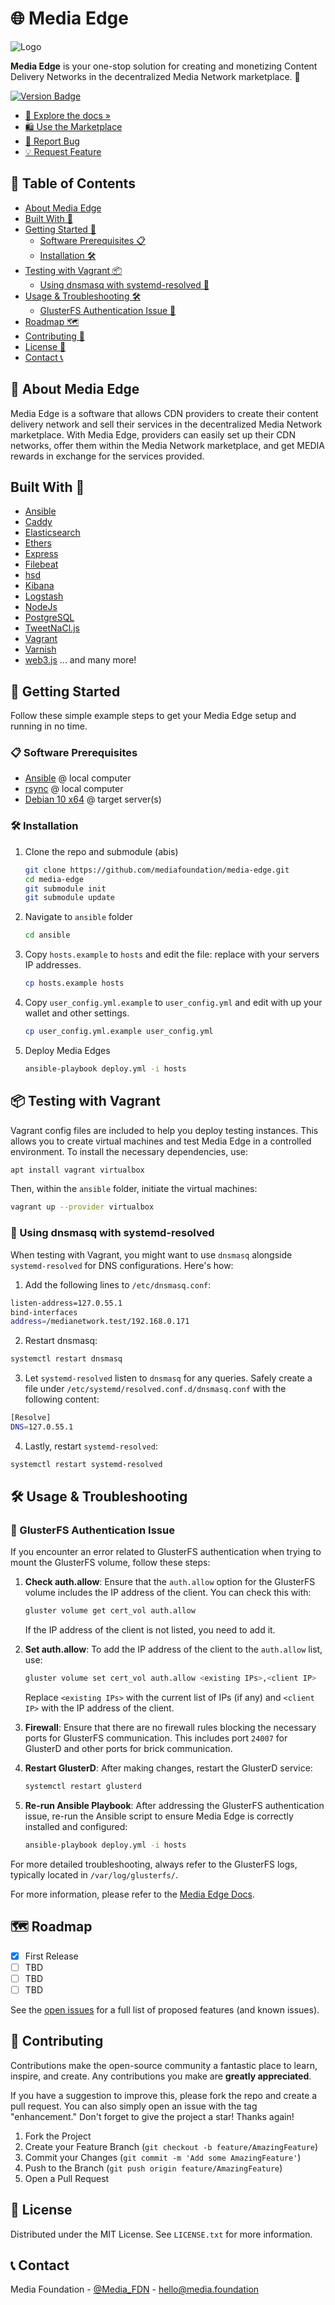 # 🌐 Media Edge

![Logo](media-edge.png)

**Media Edge** is your one-stop solution for creating and monetizing Content Delivery Networks in the decentralized Media Network marketplace. 🚀

[![Version Badge](https://img.shields.io/badge/version-1.0.0-blue)](https://github.com/mediafoundation/media-edge/releases)

- [📖 Explore the docs »](https://docs.media.network)
- [🛍️ Use the Marketplace](https://app.media.network)
- [🐞 Report Bug](https://github.com/mediafoundation/media-edge/issues)
- [💡 Request Feature](https://github.com/mediafoundation/media-edge/issues)

## 📌 Table of Contents
- [About Media Edge](#about-media-edge)
- [Built With 💼](#built-with)
- [Getting Started 🚀](#getting-started)
  - [Software Prerequisites 📋](#software-prerequisites)
  - [Installation 🛠️](#installation)
- [Testing with Vagrant 📦](#testing-with-vagrant)
  - [Using dnsmasq with systemd-resolved 🔄](#using-dnsmasq-with-systemd-resolved)
- [Usage & Troubleshooting 🛠️](#usage--troubleshooting)
  - [GlusterFS Authentication Issue 🚫](#glusterfs-authentication-issue)
- [Roadmap 🗺️](#roadmap)
- [Contributing 🤝](#contributing)
- [License 📜](#license)
- [Contact 📞](#contact)

## 📢 About Media Edge

Media Edge is a software that allows CDN providers to create their content delivery network and sell their services in the decentralized Media Network marketplace. With Media Edge, providers can easily set up their CDN networks, offer them within the Media Network marketplace, and get MEDIA rewards in exchange for the services provided.

## Built With 💼
- [Ansible](https://www.ansible.com/)
- [Caddy](https://caddyserver.com/)
- [Elasticsearch](https://www.elastic.co/elasticsearch/)
- [Ethers](https://ethers.org/)
- [Express](https://expressjs.com/)
- [Filebeat](https://www.elastic.co/beats/filebeat)
- [hsd](https://github.com/handshake-org/hsd)
- [Kibana](https://www.elastic.co/kibana/)
- [Logstash](https://www.elastic.co/logstash/)
- [NodeJs](https://nodejs.org/)
- [PostgreSQL](https://www.postgresql.org/)
- [TweetNaCl.js](https://tweetnacl.js.org/)
- [Vagrant](https://www.vagrantup.com/)
- [Varnish](https://varnish-cache.org/)
- [web3.js](https://web3js.org/#/)
... and many more!

## 🚀 Getting Started

Follow these simple example steps to get your Media Edge setup and running in no time.

### 📋 Software Prerequisites
- [Ansible](https://docs.ansible.com/ansible/latest/installation_guide/intro_installation.html#installing-ansible-on-specific-operating-systems) @ local computer
- [rsync](https://rsync.samba.org/) @ local computer
- [Debian 10 x64](https://www.debian.org/releases/buster/debian-installer/) @ target server(s)

### 🛠️ Installation

1. Clone the repo and submodule (abis)
   ```sh
   git clone https://github.com/mediafoundation/media-edge.git
   cd media-edge
   git submodule init
   git submodule update
   ```

2. Navigate to `ansible` folder
   ```sh
   cd ansible
   ```

3. Copy `hosts.example` to `hosts` and edit the file: replace with your servers IP addresses.
   ```sh
   cp hosts.example hosts
   ```

4. Copy `user_config.yml.example` to `user_config.yml` and edit with up your wallet and other settings.
   ```sh
   cp user_config.yml.example user_config.yml
   ```

5. Deploy Media Edges
   ```sh
   ansible-playbook deploy.yml -i hosts
   ```

## 📦 Testing with Vagrant

Vagrant config files are included to help you deploy testing instances. This allows you to create virtual machines and test Media Edge in a controlled environment. To install the necessary dependencies, use:

```sh
apt install vagrant virtualbox
```

Then, within the `ansible` folder, initiate the virtual machines:

```sh
vagrant up --provider virtualbox
```

### 🔄 Using dnsmasq with systemd-resolved

When testing with Vagrant, you might want to use `dnsmasq` alongside `systemd-resolved` for DNS configurations. Here's how:

1. Add the following lines to `/etc/dnsmasq.conf`:

```sh
listen-address=127.0.55.1
bind-interfaces
address=/medianetwork.test/192.168.0.171
```

2. Restart dnsmasq:

```sh
systemctl restart dnsmasq
```

3. Let `systemd-resolved` listen to `dnsmasq` for any queries. Safely create a file under `/etc/systemd/resolved.conf.d/dnsmasq.conf` with the following content:

```sh
[Resolve]
DNS=127.0.55.1
```

4. Lastly, restart `systemd-resolved`:

```sh
systemctl restart systemd-resolved
```

## 🛠️ Usage & Troubleshooting

### 🚫 GlusterFS Authentication Issue

If you encounter an error related to GlusterFS authentication when trying to mount the GlusterFS volume, follow these steps:

1. **Check auth.allow**: Ensure that the `auth.allow` option for the GlusterFS volume includes the IP address of the client. You can check this with:
   ```bash
   gluster volume get cert_vol auth.allow
   ```
   If the IP address of the client is not listed, you need to add it.

2. **Set auth.allow**: To add the IP address of the client to the `auth.allow` list, use:
   ```bash
   gluster volume set cert_vol auth.allow <existing IPs>,<client IP>
   ```
   Replace `<existing IPs>` with the current list of IPs (if any) and `<client IP>` with the IP address of the client.

3. **Firewall**: Ensure that there are no firewall rules blocking the necessary ports for GlusterFS communication. This includes port `24007` for GlusterD and other ports for brick communication.

4. **Restart GlusterD**: After making changes, restart the GlusterD service:
   ```bash
   systemctl restart glusterd
   ```

5. **Re-run Ansible Playbook**: After addressing the GlusterFS authentication issue, re-run the Ansible script to ensure Media Edge is correctly installed and configured:
   ```bash
   ansible-playbook deploy.yml -i hosts
   ```

For more detailed troubleshooting, always refer to the GlusterFS logs, typically located in `/var/log/glusterfs/`.

For more information, please refer to the [Media Edge Docs](https://docs.media.network/cdn-marketplace-edge).

## 🗺️ Roadmap

- [X] First Release
- [ ] TBD
- [ ] TBD
- [ ] TBD

See the [open issues](https://github.com/mediafoundation/media-edge/issues) for a full list of proposed features (and known issues).

## 🤝 Contributing

Contributions make the open-source community a fantastic place to learn, inspire, and create. Any contributions you make are **greatly appreciated**.

If you have a suggestion to improve this, please fork the repo and create a pull request. You can also simply open an issue with the tag "enhancement."
Don't forget to give the project a star! Thanks again!

1. Fork the Project
2. Create your Feature Branch (`git checkout -b feature/AmazingFeature`)
3. Commit your Changes (`git commit -m 'Add some AmazingFeature'`)
4. Push to the Branch (`git push origin feature/AmazingFeature`)
5. Open a Pull Request

## 📜 License

Distributed under the MIT License. See `LICENSE.txt` for more information.

## 📞 Contact

Media Foundation - [@Media_FDN](https://twitter.com/Media_FDN) - hello@media.foundation
